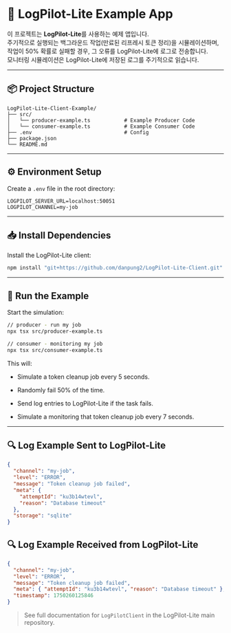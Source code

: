 # 🚀 LogPilot-Lite Example App

이 프로젝트는 **LogPilot-Lite**를 사용하는 예제 앱입니다.  
주기적으로 실행되는 백그라운드 작업(만료된 리프레시 토큰 정리)을 시뮬레이션하며,  
작업이 50% 확률로 실패할 경우, 그 오류를 LogPilot-Lite에 로그로 전송합니다.  
모니터링 시뮬레이션은 LogPilot-Lite에 저장된 로그를 주기적으로 읽습니다.

---

## 📦 Project Structure

```
LogPilot-Lite-Client-Example/
├── src/
│   └── producer-example.ts           # Example Producer Code
│   └── consumer-example.ts           # Example Consumer Code
├── .env                              # Config
├── package.json
└── README.md
```

---

## ⚙️ Environment Setup

Create a `.env` file in the root directory:

```env
LOGPILOT_SERVER_URL=localhost:50051
LOGPILOT_CHANNEL=my-job
```

---

## 📥 Install Dependencies

Install the LogPilot-Lite client:

```bash
npm install "git+https://github.com/danpung2/LogPilot-Lite-Client.git"
```

---

## 🚀 Run the Example

Start the simulation:

```bash
// producer - run my job
npx tsx src/producer-example.ts

// consumer - monitoring my job
npx tsx src/consumer-example.ts
```

This will:

- Simulate a token cleanup job every 5 seconds.
- Randomly fail 50% of the time.
- Send log entries to LogPilot-Lite if the task fails.

- Simulate a monitoring that token cleanup job every 7 seconds.

---

## 🔍 Log Example Sent to LogPilot-Lite

```json
{
  "channel": "my-job",
  "level": "ERROR",
  "message": "Token cleanup job failed",
  "meta": {
    "attemptId": "ku3b14wtevl",
    "reason": "Database timeout"
  },
  "storage": "sqlite"
}
```

## 🔍 Log Example Received from LogPilot-Lite

```json
{
  "channel": "my-job",
  "level": "ERROR",
  "message": "Token cleanup job failed",
  "meta": { "attemptId": "ku3b14wtevl", "reason": "Database timeout" },
  "timestamp": 1750260125846
}
```

> See full documentation for `LogPilotClient` in the LogPilot-Lite main repository.
